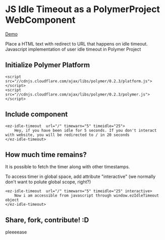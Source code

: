# JS Idle Timeout as a PolymerProject WebComponent

[Demo](http://edgarszagorskis.github.io/ez-idle-timeout)

Place a HTML text with redirect to URL that happens on idle timeout. Javascript implementation of user idle timeout in Polymer Project

## Initialize Polymer Platform

    <script src="//cdnjs.cloudflare.com/ajax/libs/polymer/0.2.3/platform.js"></script>
    <script src="//cdnjs.cloudflare.com/ajax/libs/polymer/0.2.3/polymer.js"></script>

## Include component

    <ez-idle-timeout  url="/" timewarn="5" timeidle="25">
        Hey, if you have been idle for 5 seconds. If you don't interact with website, you will be redirected to / in 20 seconds
    </ez-idle-timeout>

## How much time remains?

It is possible to fetch the timer along with other timestamps.

To access timer in global space, add attribute "interactive" (we normally don't want to polute global scope, right?)

    <ez-idle-timeout  url="/" timewarn="5" timeidle="25" interactive>
        Now i am accessible from javascript through window.ezIdleTimeout object
    </ez-idle-timeout>

## Share, fork, contribute! :D
pleeeease
